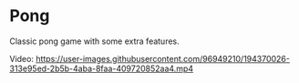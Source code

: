 # Pong
Classic pong game with some extra features.

Video:
https://user-images.githubusercontent.com/96949210/194370026-313e95ed-2b5b-4aba-8faa-409720852aa4.mp4
